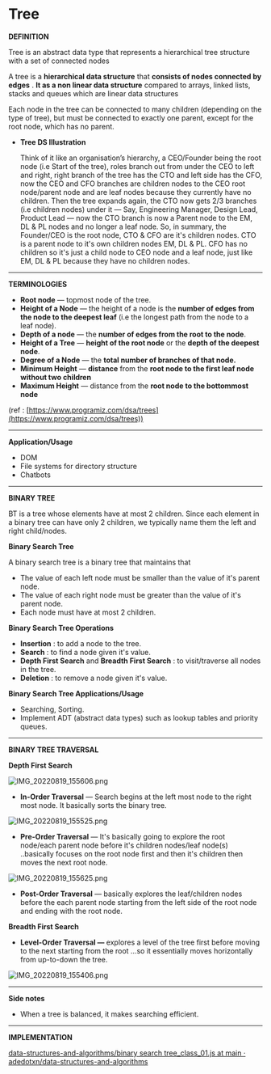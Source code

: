 # Tree

**DEFINITION** 

Tree is an abstract data type that represents a hierarchical tree structure with a set of connected nodes

A tree is a **hierarchical data structure**  that **consists of nodes connected by edges** . **It as a non linear data structure** compared to arrays, linked lists, stacks and queues which are linear data structures

Each node in the tree can be connected to many children (depending on the type of tree), but must be connected to exactly one parent, except for the root node, which has no parent.

- **Tree DS Illustration**
    
    Think of it like an organisation’s hierarchy, a CEO/Founder being the root node (i.e Start of the tree), roles branch out from under the CEO to left and right, right branch of the tree has the CTO and left side has the CFO, now the CEO and CFO branches are children nodes to the CEO root node/parent node and are leaf nodes because they currently have no children. Then the tree expands again, the CTO now gets 2/3 branches (i.e children nodes) under it — Say, Engineering Manager, Design Lead, Product Lead — now the CTO branch is now a Parent node to the EM, DL & PL nodes and no longer a leaf node. So, in summary, the Founder/CEO is the root node, CTO & CFO are it's children nodes. CTO is a parent node to it's own children nodes EM, DL & PL. CFO has no children so it's just a child node to CEO node and a leaf node, just like EM, DL & PL because they have no children nodes.
    

---

**TERMINOLOGIES**

- **Root node** — topmost node of the tree.
- **Height of a Node** — the height of a node is the **number of edges from the node to the deepest leaf** (i.e the longest path from the node to a leaf node).
- **Depth of a node** — the **number of edges from the root to the node**.
- **Height of a Tree** — **height of the root node** or the **depth of the deepest node**.
- **Degree of a Node** — the **total number of branches of that node.**
- **Minimum Height** — **distance** from the **root node to the first leaf node without two children**
- **Maximum Height** — distance from the **root node to the bottommost node**

(ref : [https://www.programiz.com/dsa/trees](https://www.programiz.com/dsa/trees))

---

**Application/Usage**

- DOM
- File systems for directory structure
- Chatbots

---

**BINARY TREE**

BT is a tree whose elements have at most 2 children. Since each element in a binary tree can have only 2 children, we typically name them the left and right child/nodes.

**Binary Search Tree**

A binary search tree is a binary tree that maintains that 

- The value of each left node must be smaller than the value of it's parent node.
- The value of each right node must be greater than the value of it's parent node.
- Each node must have at most 2 children.

**Binary Search Tree Operations**

- **Insertion** : to add a node to the tree.
- **Search** : to find a node given it's value.
- **Depth First Search** and **Breadth First Search** : to visit/traverse all nodes in the tree.
- **Deletion** : to remove a node given it's value.

**Binary Search Tree Applications/Usage**

- Searching, Sorting.
- Implement ADT (abstract data types) such as lookup tables and priority queues.

---

**BINARY TREE TRAVERSAL**

**Depth First Search**

![IMG_20220819_155606.png](Tree%205d0f46cc36e941e6a4c2eae95456622d/IMG_20220819_155606.png)

- **In-Order Traversal** — Search begins at the left most node to the right most node. It basically sorts the binary tree.

![IMG_20220819_155525.png](Tree%205d0f46cc36e941e6a4c2eae95456622d/IMG_20220819_155525.png)

- **Pre-Order Traversal** — It's basically going to explore the root node/each parent node before it's children nodes/leaf node(s) ..basically focuses on the root node first and then it's children then moves the next root node.

![IMG_20220819_155625.png](Tree%205d0f46cc36e941e6a4c2eae95456622d/IMG_20220819_155625.png)

- **Post-Order Traversal** — basically explores the leaf/children nodes before the each parent node starting from the left side of the root node and ending with the root node.

**Breadth First Search**

- **Level-Order Traversal —** explores a level of the tree first before moving to the next starting from the root …so it essentially moves horizontally from up-to-down the tree.

![IMG_20220819_155406.png](Tree%205d0f46cc36e941e6a4c2eae95456622d/IMG_20220819_155406.png)

---

**Side notes**

- When  a tree is balanced, it makes searching efficient.

---

**IMPLEMENTATION** 

[data-structures-and-algorithms/binary search tree_class_01.js at main · adedotxn/data-structures-and-algorithms](https://github.com/adedotxn/data-structures-and-algorithms/blob/main/binary%20search%20tree/binary%20search%20tree_class_01.js)